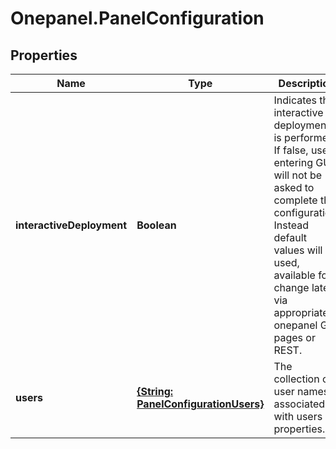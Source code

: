 # Onepanel.PanelConfiguration

## Properties
Name | Type | Description | Notes
------------ | ------------- | ------------- | -------------
**interactiveDeployment** | **Boolean** | Indicates that interactive deployment is performed. If false, users entering GUI will not be asked to complete the configuration. Instead default values will be used, available for change later via appropriate onepanel GUI pages or REST.  | [optional] [default to true]
**users** | [**{String: PanelConfigurationUsers}**](PanelConfigurationUsers.md) | The collection of user names associated with users properties. | 


